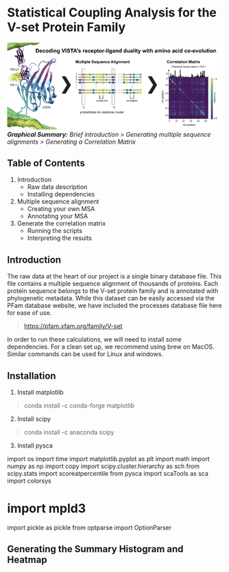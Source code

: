 # Statistical Coupling Analysis for the V-set Protein Family
![Graphical Summary of README](Images/graphical_summary.png)
_**Graphical Summary:** Brief introduction > Generating multiple sequence alignments > Generating a Correlation Matrix_

## Table of Contents
1. Introduction
    * Raw data description
    * Installing dependencies
2. Multiple sequence alignment
    * Creating your own MSA
    * Annotating your MSA
3. Generate the correlation matrix
    * Running the scripts
    * Interpreting the results

## Introduction

The raw data at the heart of our project is a single binary database file.
This file contains a multiple sequence alignment of thousands of proteins.
Each protein sequence belongs to the V-set protein family and
is annotated with phylogenetic metadata.
While this dataset can be easily accessed via the PFam database website,
we have included the processes database file here for ease of use.

> https://pfam.xfam.org/family/V-set

In order to run these calculations, we will need to install some dependencies.
For a clean set up, we recommend using brew on MacOS.
Similar commands can be used for Linux and windows.

## Installation
1. Install matplotlib
> conda install -c conda-forge matplotlib

2. Install scipy
> conda install -c anaconda scipy

3. Install pysca
>

import os
import time
import matplotlib.pyplot as plt
import math
import numpy as np
import copy
import scipy.cluster.hierarchy as sch
from scipy.stats import scoreatpercentile
from pysca import scaTools as sca
import colorsys
# import mpld3
import pickle as pickle
from optparse import OptionParser

## Generating the Summary Histogram and Heatmap
